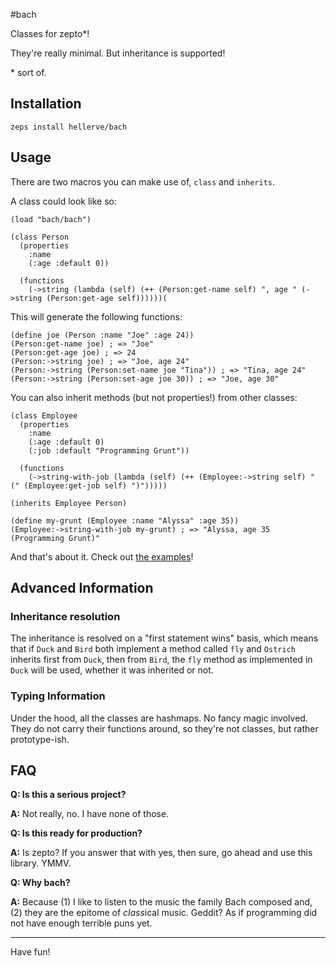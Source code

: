 #bach

Classes for zepto\*!

They're really minimal. But inheritance is supported!

\* sort of.

## Installation

```
zeps install hellerve/bach
```

## Usage

There are two macros you can make use of, `class` and `inherits`.

A class could look like so:

```racket
(load "bach/bach")

(class Person
  (properties
    :name
    (:age :default 0))

  (functions
    (->string (lambda (self) (++ (Person:get-name self) ", age " (->string (Person:get-age self))))))(
```

This will generate the following functions:

```racket
(define joe (Person :name "Joe" :age 24))
(Person:get-name joe) ; => "Joe"
(Person:get-age joe) ; => 24
(Person:->string joe) ; => "Joe, age 24"
(Person:->string (Person:set-name joe "Tina")) ; => "Tina, age 24"
(Person:->string (Person:set-age joe 30)) ; => "Joe, age 30"
```

You can also inherit methods (but not properties!) from other classes:

```racket
(class Employee
  (properties
    :name
    (:age :default 0)
    (:job :default "Programming Grunt"))

  (functions
    (->string-with-job (lambda (self) (++ (Employee:->string self) " (" (Employee:get-job self) ")")))))

(inherits Employee Person)

(define my-grunt (Employee :name "Alyssa" :age 35))
(Employee:->string-with-job my-grunt) ; => "Alyssa, age 35 (Programming Grunt)"
```

And that's about it. Check out [the examples](https://github.com/hellerve/bach/tree/master/examples)!

## Advanced Information

### Inheritance resolution

The inheritance is resolved on a "first statement wins" basis, which means that
if `Duck` and `Bird` both implement a method called `fly` and `Ostrich` inherits
first from `Duck`, then from `Bird`, the `fly` method as implemented in `Duck` will
be used, whether it was inherited or not.

### Typing Information

Under the hood, all the classes are hashmaps. No fancy magic involved. They do not
carry their functions around, so they're not classes, but rather prototype-ish.

## FAQ

**Q: Is this a serious project?**

**A:** Not really, no. I have none of those.

**Q: Is this ready for production?**

**A:** Is zepto? If you answer that with yes, then sure, go ahead and use this library.
YMMV.

**Q: Why bach?**

**A:** Because (1) I like to listen to the music the family Bach composed and, (2) they
are the epitome of *class*ical music. Geddit? As if programming did not have enough
terrible puns yet.

<hr/>

Have fun!
